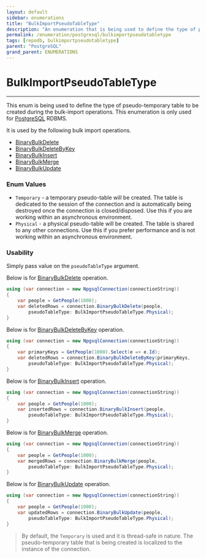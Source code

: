 ```yaml
---
layout: default
sidebar: enumerations
title: "BulkImportPseudoTableType"
description: "An enumeration that is being used to define the type of pseudo-temporary table to be created during the bulk-import operations."
permalink: /enumeration/postgresql/bulkimportpseudotabletype
tags: [repodb, bulkimportpseudotabletype]
parent: "PostgreSQL"
grand_parent: ENUMERATIONS
---
```


# BulkImportPseudoTableType

---

This enum is being used to define the type of pseudo-temporary table to be created during the bulk-import operations. This enumeration is only used for [PostgreSQL](https://www.nuget.org/packages/RepoDb.PostgreSql.BulkOperations) RDBMS.

It is used by the following bulk import operations.

- [BinaryBulkDelete](/operation/binarybulkdelete)
- [BinaryBulkDeleteByKey](/operation/binarybulkdeletebykey)
- [BinaryBulkInsert](/operation/binarybulkinsert)
- [BinaryBulkMerge](/operation/binarybulkmerge)
- [BinaryBulkUpdate](/operation/binarybulkupdate)

### Enum Values

- `Temporary` - a temporary pseudo-table will be created. The table is dedicated to the session of the connection and is automatically being destroyed once the connection is closed/disposed. Use this if you are working within an asynchronous environment.
- `Physical` - a physical pseudo-table will be created. The table is shared to any other connections. Use this if you prefer performance and is not working within an asynchronous environment.

### Usability

Simply pass value on the `pseudoTableType` argument.

Below is for [BinaryBulkDelete](/operation/binarybulkdelete) operation.

```csharp
using (var connection = new NpgsqlConnection(connectionString))
{
    var people = GetPeople(1000);
    var deletedRows = connection.BinaryBulkDelete(people,
        pseudoTableType: BulkImportPseudoTableType.Physical);
}
```

Below is for [BinaryBulkDeleteByKey](/operation/binarybulkdeletebykey) operation.

```csharp
using (var connection = new NpgsqlConnection(connectionString))
{
    var primaryKeys = GetPeople(1000).Select(e => e.Id);
    var deletedRows = connection.BinaryBulkDeleteByKey(primaryKeys,
        pseudoTableType: BulkImportPseudoTableType.Physical);
}
```

Below is for [BinaryBulkInsert](/operation/binarybulkinsert) operation.

```csharp
using (var connection = new NpgsqlConnection(connectionString))
{
    var people = GetPeople(1000);
    var insertedRows = connection.BinaryBulkInsert(people,
        pseudoTableType: BulkImportPseudoTableType.Physical);
}
```

Below is for [BinaryBulkMerge](/operation/binarybulkmerge) operation.

```csharp
using (var connection = new NpgsqlConnection(connectionString))
{
    var people = GetPeople(1000);
    var mergedRows = connection.BinaryBulkMerge(people,
        pseudoTableType: BulkImportPseudoTableType.Physical);
}
```

Below is for [BinaryBulkUpdate](/operation/binarybulkupdate) operation.

```csharp
using (var connection = new NpgsqlConnection(connectionString))
{
    var people = GetPeople(1000);
    var updatedRows = connection.BinaryBulkUpdate(people,
        pseudoTableType: BulkImportPseudoTableType.Physical);
}
```

> By default, the `Temporary` is used and it is thread-safe in nature. The pseudo-temporary table that is being created is localized to the instance of the connection.